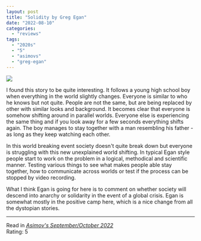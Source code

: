 ```yaml
---
layout: post
title: "Solidity by Greg Egan"
date: "2022-08-10"
categories:
  - "reviews"
tags:
  - "2020s"
  - "5"
  - "asimovs"
  - "greg-egan"
---
```


![](https://shortsfreviews.com/wp-content/uploads/2022/11/62040992._sx318_.jpg?w=318)

I found this story to be quite interesting. It follows a young high school boy when everything in the world slightly changes. Everyone is similar to who he knows but not quite. People are not the same, but are being replaced by other with similar looks and background. It becomes clear that everyone is somehow shifting around in parallel worlds. Everyone else is experiencing the same thing and if you look away for a few seconds everything shifts again. The boy manages to stay together with a man resembling his father - as long as they keep watching each other.

In this world breaking event society doesn't quite break down but everyone is struggling with this new unexplained world shifting. In typical Egan style people start to work on the problem in a logical, methodical and scientific manner. Testing various things to see what makes people able stay together, how to communicate across worlds or test if the process can be stopped by video recording.

What I think Egan is going for here is to comment on whether society will descend into anarchy or solidarity in the event of a global crisis. Egan is somewhat mostly in the positive camp here, which is a nice change from all the dystopian stories.

* * *

Read in _[Asimov's September/October 2022](http://www.asimovs.com/wp-content/uploads/2023/02/Solidity_Egan.pdf)_\
Rating: 5
